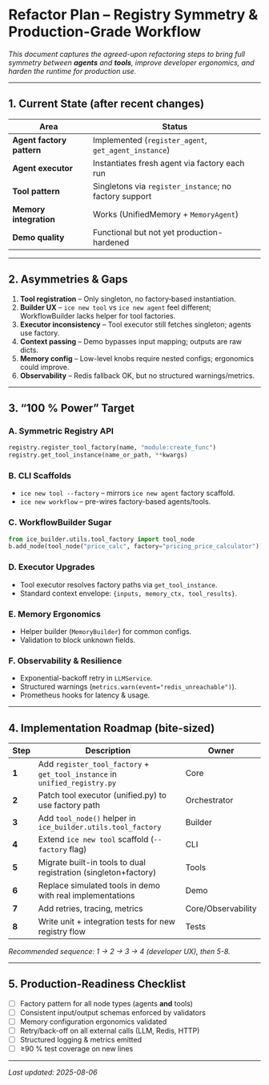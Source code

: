 # Refactor Plan – Registry Symmetry & Production-Grade Workflow

_This document captures the agreed-upon refactoring steps to bring full symmetry between **agents** and **tools**, improve developer ergonomics, and harden the runtime for production use._

---

## 1. Current State (after recent changes)

| Area | Status |
|------|--------|
| **Agent factory pattern** | Implemented (`register_agent`, `get_agent_instance`) |
| **Agent executor** | Instantiates fresh agent via factory each run |
| **Tool pattern** | Singletons via `register_instance`; no factory support |
| **Memory integration** | Works (UnifiedMemory + `MemoryAgent`) |
| **Demo quality** | Functional but not yet production-hardened |

---

## 2. Asymmetries & Gaps

1. **Tool registration** – Only singleton, no factory‐based instantiation.
2. **Builder UX** – `ice new tool` vs `ice new agent` feel different; WorkflowBuilder lacks helper for tool factories.
3. **Executor inconsistency** – Tool executor still fetches singleton; agents use factory.
4. **Context passing** – Demo bypasses input mapping; outputs are raw dicts.
5. **Memory config** – Low-level knobs require nested configs; ergonomics could improve.
6. **Observability** – Redis fallback OK, but no structured warnings/metrics.

---

## 3. “100 % Power” Target

### A. Symmetric Registry API
```python
registry.register_tool_factory(name, "module:create_func")
registry.get_tool_instance(name_or_path, **kwargs)
```

### B. CLI Scaffolds
* `ice new tool --factory` – mirrors `ice new agent` factory scaffold.
* `ice new workflow` – pre-wires factory-based agents/tools.

### C. WorkflowBuilder Sugar
```python
from ice_builder.utils.tool_factory import tool_node
b.add_node(tool_node("price_calc", factory="pricing_price_calculator"))
```

### D. Executor Upgrades
* Tool executor resolves factory paths via `get_tool_instance`.
* Standard context envelope: `{inputs, memory_ctx, tool_results}`.

### E. Memory Ergonomics
* Helper builder (`MemoryBuilder`) for common configs.
* Validation to block unknown fields.

### F. Observability & Resilience
* Exponential-backoff retry in `LLMService`.
* Structured warnings (`metrics.warn(event="redis_unreachable")`).
* Prometheus hooks for latency & usage.

---

## 4. Implementation Roadmap (bite-sized)

| Step | Description | Owner |
|------|-------------|-------|
| **1** | Add `register_tool_factory` + `get_tool_instance` in `unified_registry.py` | Core |
| **2** | Patch tool executor (unified.py) to use factory path | Orchestrator |
| **3** | Add `tool_node()` helper in `ice_builder.utils.tool_factory` | Builder |
| **4** | Extend `ice new tool` scaffold (`--factory` flag) | CLI |
| **5** | Migrate built-in tools to dual registration (singleton+factory) | Tools |
| **6** | Replace simulated tools in demo with real implementations | Demo |
| **7** | Add retries, tracing, metrics | Core/Observability |
| **8** | Write unit + integration tests for new registry flow | Tests |

_Recommended sequence: 1 → 2 → 3 → 4 (developer UX), then 5-8._

---

## 5. Production-Readiness Checklist

- [ ] Factory pattern for all node types (agents **and** tools)
- [ ] Consistent input/output schemas enforced by validators
- [ ] Memory configuration ergonomics validated
- [ ] Retry/back-off on all external calls (LLM, Redis, HTTP)
- [ ] Structured logging & metrics emitted
- [ ] ≥90 % test coverage on new lines

---

_Last updated: 2025-08-06_
